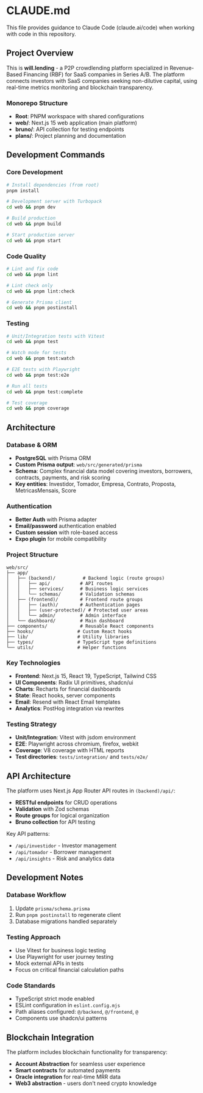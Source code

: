 # CLAUDE.md

This file provides guidance to Claude Code (claude.ai/code) when working with code in this repository.

## Project Overview

This is **will.lending** - a P2P crowdlending platform specialized in Revenue-Based Financing (RBF) for SaaS companies in Series A/B. The platform connects investors with SaaS companies seeking non-dilutive capital, using real-time metrics monitoring and blockchain transparency.

### Monorepo Structure

- **Root**: PNPM workspace with shared configurations
- **web/**: Next.js 15 web application (main platform)
- **bruno/**: API collection for testing endpoints
- **plans/**: Project planning and documentation

## Development Commands

### Core Development
```bash
# Install dependencies (from root)
pnpm install

# Development server with Turbopack
cd web && pnpm dev

# Build production
cd web && pnpm build

# Start production server
cd web && pnpm start
```

### Code Quality
```bash
# Lint and fix code
cd web && pnpm lint

# Lint check only
cd web && pnpm lint:check

# Generate Prisma client
cd web && pnpm postinstall
```

### Testing
```bash
# Unit/Integration tests with Vitest
cd web && pnpm test

# Watch mode for tests
cd web && pnpm test:watch

# E2E tests with Playwright
cd web && pnpm test:e2e

# Run all tests
cd web && pnpm test:complete

# Test coverage
cd web && pnpm coverage
```

## Architecture

### Database & ORM
- **PostgreSQL** with Prisma ORM
- **Custom Prisma output**: `web/src/generated/prisma`
- **Schema**: Complex financial data model covering investors, borrowers, contracts, payments, and risk scoring
- **Key entities**: Investidor, Tomador, Empresa, Contrato, Proposta, MetricasMensais, Score

### Authentication
- **Better Auth** with Prisma adapter
- **Email/password** authentication enabled
- **Custom session** with role-based access
- **Expo plugin** for mobile compatibility

### Project Structure
```
web/src/
├── app/
│   ├── (backend)/          # Backend logic (route groups)
│   │   ├── api/           # API routes
│   │   ├── services/      # Business logic services
│   │   └── schemas/       # Validation schemas
│   ├── (frontend)/        # Frontend route groups
│   │   ├── (auth)/        # Authentication pages
│   │   ├── (user-protected)/ # Protected user areas
│   │   └── admin/         # Admin interface
│   └── dashboard/         # Main dashboard
├── components/            # Reusable React components
├── hooks/                # Custom React hooks
├── lib/                  # Utility libraries
├── types/                # TypeScript type definitions
└── utils/                # Helper functions
```

### Key Technologies
- **Frontend**: Next.js 15, React 19, TypeScript, Tailwind CSS
- **UI Components**: Radix UI primitives, shadcn/ui
- **Charts**: Recharts for financial dashboards
- **State**: React hooks, server components
- **Email**: Resend with React Email templates
- **Analytics**: PostHog integration via rewrites

### Testing Strategy
- **Unit/Integration**: Vitest with jsdom environment
- **E2E**: Playwright across chromium, firefox, webkit
- **Coverage**: V8 coverage with HTML reports
- **Test directories**: `tests/integration/` and `tests/e2e/`

## API Architecture

The platform uses Next.js App Router API routes in `(backend)/api/`:
- **RESTful endpoints** for CRUD operations
- **Validation** with Zod schemas
- **Route groups** for logical organization
- **Bruno collection** for API testing

Key API patterns:
- `/api/investidor` - Investor management
- `/api/tomador` - Borrower management
- `/api/insights` - Risk and analytics data

## Development Notes

### Database Workflow
1. Update `prisma/schema.prisma`
2. Run `pnpm postinstall` to regenerate client
3. Database migrations handled separately

### Testing Approach
- Use Vitest for business logic testing
- Use Playwright for user journey testing
- Mock external APIs in tests
- Focus on critical financial calculation paths

### Code Standards
- TypeScript strict mode enabled
- ESLint configuration in `eslint.config.mjs`
- Path aliases configured: `@/backend`, `@/frontend`, `@`
- Components use shadcn/ui patterns

## Blockchain Integration

The platform includes blockchain functionality for transparency:
- **Account Abstraction** for seamless user experience
- **Smart contracts** for automated payments
- **Oracle integration** for real-time MRR data
- **Web3 abstraction** - users don't need crypto knowledge
